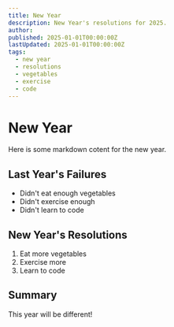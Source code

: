 ```yaml
---
title: New Year
description: New Year's resolutions for 2025.
author:
published: 2025-01-01T00:00:00Z
lastUpdated: 2025-01-01T00:00:00Z
tags:
  - new year
  - resolutions
  - vegetables
  - exercise
  - code
---
```


# New Year

Here is some markdown cotent for the new year.

## Last Year's Failures

- Didn't eat enough vegetables
- Didn't exercise enough
- Didn't learn to code

## New Year's Resolutions

1. Eat more vegetables
2. Exercise more
3. Learn to code

## Summary

This year will be different!
